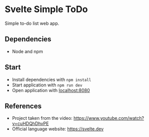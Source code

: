 # Svelte Simple ToDo

Simple to-do list web app.

## Dependencies

  * Node and npm

## Start

  * Install dependencies with `npm install`
  * Start application with `npm run dev`
  * Open application with [localhost:8080](http://localhost:8080)

## References

  * Project taken from the video: https://www.youtube.com/watch?v=cuHDQhDhvPE
  * Official language website: https://svelte.dev
